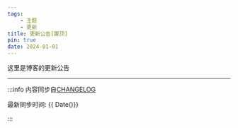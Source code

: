 ```yaml
---
tags:
    - 主题
    - 更新
title: 更新公告[置顶]
pin: true
date: 2024-01-01
---
```


这里是博客的更新公告

---

:::info
内容同步自[CHANGELOG](https://github.com/open17/vitepress-theme-open17/blob/template/CHANGELOG.md)

最新同步时间: {{ Date()}}

:::

<!--@include: @/../CHANGELOG.md -->